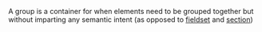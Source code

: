 A group is a container for when elements need to be grouped together but without imparting any semantic intent (as opposed to [fieldset](../fieldset) and [section](../section))